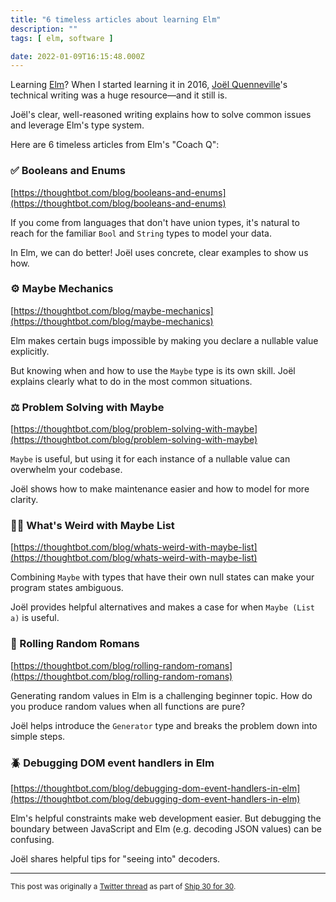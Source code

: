 ```yaml
---
title: "6 timeless articles about learning Elm"
description: ""
tags: [ elm, software ]

date: 2022-01-09T16:15:48.000Z
---
```


Learning [Elm](https://twitter.com/elmlang)? When I started learning it in 2016, [Joël Quenneville](https://twitter.com/joelquen)'s technical writing was a huge resource—and it still is.

Joël's clear, well-reasoned writing explains how to solve common issues and leverage Elm's type system.

Here are 6 timeless articles from Elm's "Coach Q":

### ✅ Booleans and Enums

[https://thoughtbot.com/blog/booleans-and-enums](https://thoughtbot.com/blog/booleans-and-enums)

If you come from languages that don't have union types, it's natural to reach for the familiar `Bool` and `String` types to model your data.

In Elm, we can do better! Joël uses concrete, clear examples to show us how.

### ⚙️ Maybe Mechanics

[https://thoughtbot.com/blog/maybe-mechanics](https://thoughtbot.com/blog/maybe-mechanics)

Elm makes certain bugs impossible by making you declare a nullable value explicitly. 

But knowing when and how to use the `Maybe` type is its own skill. Joël explains clearly what to do in the most common situations.

### ⚖️ Problem Solving with Maybe

[https://thoughtbot.com/blog/problem-solving-with-maybe](https://thoughtbot.com/blog/problem-solving-with-maybe)

`Maybe` is useful, but using it for each instance of a nullable value can overwhelm your codebase.

Joël shows how to make maintenance easier and how to model for more clarity.

### 😵‍💫 What's Weird with Maybe List

[https://thoughtbot.com/blog/whats-weird-with-maybe-list](https://thoughtbot.com/blog/whats-weird-with-maybe-list)

Combining `Maybe` with types that have their own null states can make your program states ambiguous.

Joël provides helpful alternatives and makes a case for when `Maybe (List a)` is useful.

### 🎲 Rolling Random Romans

[https://thoughtbot.com/blog/rolling-random-romans](https://thoughtbot.com/blog/rolling-random-romans)

Generating random values in Elm is a challenging beginner topic. How do you produce random values when all functions are pure?

Joël helps introduce the `Generator` type and breaks the problem down into simple steps.

### 🪲 Debugging DOM event handlers in Elm 

[https://thoughtbot.com/blog/debugging-dom-event-handlers-in-elm](https://thoughtbot.com/blog/debugging-dom-event-handlers-in-elm)

Elm's helpful constraints make web development easier. But debugging the boundary between JavaScript and Elm (e.g. decoding JSON values) can be confusing.

Joël shares helpful tips for "seeing into" decoders.

---

<small>This post was originally a [Twitter thread](https://twitter.com/DuncanMalashock/status/1480211715774107651) as part of [Ship 30 for 30](https://www.ship30for30.com/).</small>